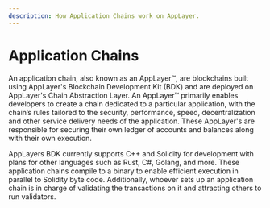 ```yaml
---
description: How Application Chains work on AppLayer.
---
```


# Application Chains

An application chain, also known as an AppLayer™, are blockchains built using AppLayer's Blockchain Development Kit (BDK) and are deployed on AppLayer's Chain Abstraction Layer. An AppLayer™ primarily enables developers to create a chain dedicated to a particular application, with the chain’s rules tailored to the security, performance, speed, decentralization and other service delivery needs of the application. These AppLayer's are responsible for securing their own ledger of accounts and balances along with their own execution.

AppLayers BDK currently supports C++ and Solidity for development with plans for other languages such as Rust, C#, Golang, and more. These application chains compile to a binary to enable efficient execution in parallel to Solidity byte code. Additionally, whoever sets up an application chain is in charge of validating the transactions on it and attracting others to run validators.
